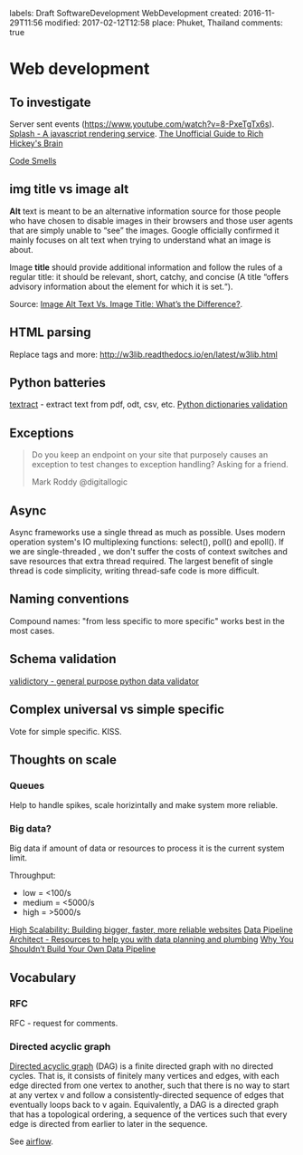 labels: Draft
		SoftwareDevelopment
		WebDevelopment
created: 2016-11-29T11:56
modified: 2017-02-12T12:58
place: Phuket, Thailand
comments: true

# Web development

## To investigate

Server sent events (https://www.youtube.com/watch?v=8-PxeTgTx6s).
[Splash - A javascript rendering service](http://splash.readthedocs.io/en/stable/).
[The Unofficial Guide to Rich Hickey's Brain](http://www.flyingmachinestudios.com/programming/the-unofficial-guide-to-rich-hickeys-brain/)

[Code Smells](https://sourcemaking.com/refactoring/smells)

## img title vs image alt

**Alt** text is meant to be an alternative information source for those people who have chosen to disable images in their browsers and those user agents that are simply unable to “see” the images. Google officially confirmed it mainly focuses on alt text when trying to understand what an image is about.

Image **title** should provide additional information and follow the rules of a regular title: it should be relevant, short, catchy, and concise (A title “offers advisory information about the element for which it is set.“).

Source: [Image Alt Text Vs. Image Title: What’s the Difference?](https://www.searchenginejournal.com/image-alt-text-vs-image-title-whats-the-difference/).

## HTML parsing

Replace tags and more:
http://w3lib.readthedocs.io/en/latest/w3lib.html

## Python batteries

[textract](https://github.com/deanmalmgren/textract) - extract text from pdf, odt, csv, etc.
[Python dictionaries validation](https://github.com/nicolaiarocci/cerberus)

## Exceptions

> Do you keep an endpoint on your site that purposely causes an exception to test changes to 
exception handling? Asking for a friend.
>
> Mark Roddy @digitallogic

## Async

Async frameworks use a single thread as much as possible.
Uses modern operation system's IO multiplexing functions: select(), poll() and epoll().
If we are single-threaded , we don't suffer the costs of context switches and save resources that extra thread required.
The largest benefit of single thread is code simplicity, writing thread-safe code is more difficult.

## Naming conventions

Compound names: "from less specific to more specific" works best in the most cases.

## Schema validation

[validictory - general purpose python data validator](https://pypi.python.org/pypi/validictory)

## Complex universal vs simple specific

Vote for simple specific. KISS.

## Thoughts on scale

### Queues

Help to handle spikes, scale horizintally and make system more reliable.

### Big data?

Big data if amount of data or resources to process it is the current system limit.

Throughput:

- low = <100/s
- medium = <5000/s
- high = >5000/s

[High Scalability: Building bigger, faster, more reliable websites](http://highscalability.com/)
[Data Pipeline Architect - Resources to help you with data planning and plumbing](http://datapipelinearchitect.com/articles/)
[Why You Shouldn’t Build Your Own Data Pipeline](https://blog.stitchdata.com/why-you-shouldnt-build-your-own-data-pipeline-16c767fd8f46)

## Vocabulary

### RFC

RFC - request for comments.

### Directed acyclic graph

[Directed acyclic graph](https://en.wikipedia.org/wiki/Directed_acyclic_graph) (DAG) is a finite directed graph with no directed cycles. That is, it consists of finitely many vertices and edges, with each edge directed from one vertex to another, such that there is no way to start at any vertex v and follow a consistently-directed sequence of edges that eventually loops back to v again. Equivalently, a DAG is a directed graph that has a topological ordering, a sequence of the vertices such that every edge is directed from earlier to later in the sequence.

See [airflow](https://airflow.incubator.apache.org/).
